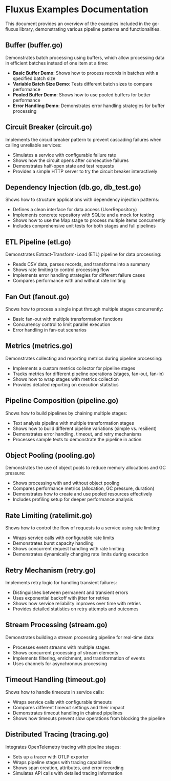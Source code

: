 # Fluxus Examples Documentation

This document provides an overview of the examples included in the go-fluxus library, demonstrating various pipeline patterns and functionalities.

## Buffer (buffer.go)

Demonstrates batch processing using buffers, which allow processing data in efficient batches instead of one item at a time:

- **Basic Buffer Demo**: Shows how to process records in batches with a specified batch size
- **Variable Batch Size Demo**: Tests different batch sizes to compare performance
- **Pooled Buffer Demo**: Shows how to use pooled buffers for better performance
- **Error Handling Demo**: Demonstrates error handling strategies for buffer processing

## Circuit Breaker (circuit.go)

Implements the circuit breaker pattern to prevent cascading failures when calling unreliable services:

- Simulates a service with configurable failure rate
- Shows how the circuit opens after consecutive failures
- Demonstrates half-open state and test requests
- Provides a simple HTTP server to try the circuit breaker interactively

## Dependency Injection (db.go, db_test.go)

Shows how to structure applications with dependency injection patterns:

- Defines a clean interface for data access (UserRepository)
- Implements concrete repository with SQLite and a mock for testing
- Shows how to use the Map stage to process multiple items concurrently
- Includes comprehensive unit tests for both stages and full pipelines

## ETL Pipeline (etl.go)

Demonstrates Extract-Transform-Load (ETL) pipeline for data processing:

- Reads CSV data, parses records, and transforms into a summary
- Shows rate limiting to control processing flow
- Implements error handling strategies for different failure cases
- Compares performance with and without rate limiting

## Fan Out (fanout.go)

Shows how to process a single input through multiple stages concurrently:

- Basic fan-out with multiple transformation functions
- Concurrency control to limit parallel execution
- Error handling in fan-out scenarios

## Metrics (metrics.go)

Demonstrates collecting and reporting metrics during pipeline processing:

- Implements a custom metrics collector for pipeline stages
- Tracks metrics for different pipeline operations (stages, fan-out, fan-in)
- Shows how to wrap stages with metrics collection
- Provides detailed reporting on execution statistics

## Pipeline Composition (pipeline.go)

Shows how to build pipelines by chaining multiple stages:

- Text analysis pipeline with multiple transformation stages
- Shows how to build different pipeline variations (simple vs. resilient)
- Demonstrates error handling, timeout, and retry mechanisms
- Processes sample texts to demonstrate the pipeline in action

## Object Pooling (pooling.go)

Demonstrates the use of object pools to reduce memory allocations and GC pressure:

- Shows processing with and without object pooling
- Compares performance metrics (allocation, GC pressure, duration)
- Demonstrates how to create and use pooled resources effectively
- Includes profiling setup for deeper performance analysis

## Rate Limiting (ratelimit.go)

Shows how to control the flow of requests to a service using rate limiting:

- Wraps service calls with configurable rate limits
- Demonstrates burst capacity handling
- Shows concurrent request handling with rate limiting
- Demonstrates dynamically changing rate limits during execution

## Retry Mechanism (retry.go)

Implements retry logic for handling transient failures:

- Distinguishes between permanent and transient errors
- Uses exponential backoff with jitter for retries
- Shows how service reliability improves over time with retries
- Provides detailed statistics on retry attempts and outcomes

## Stream Processing (stream.go)

Demonstrates building a stream processing pipeline for real-time data:

- Processes event streams with multiple stages
- Shows concurrent processing of stream elements
- Implements filtering, enrichment, and transformation of events
- Uses channels for asynchronous processing

## Timeout Handling (timeout.go)

Shows how to handle timeouts in service calls:

- Wraps service calls with configurable timeouts
- Compares different timeout settings and their impact
- Demonstrates timeout handling in chained pipelines
- Shows how timeouts prevent slow operations from blocking the pipeline

## Distributed Tracing (tracing.go)

Integrates OpenTelemetry tracing with pipeline stages:

- Sets up a tracer with OTLP exporter
- Wraps pipeline stages with tracing capabilities
- Shows span creation, attributes, and error recording
- Simulates API calls with detailed tracing information